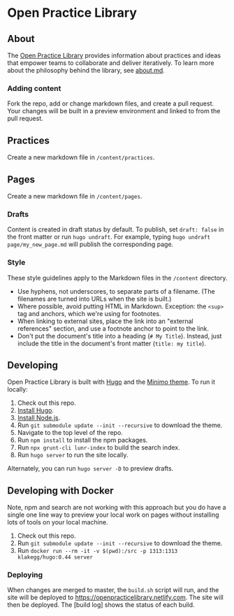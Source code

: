 # Open Practice Library

## About

The [Open Practice Library](https://openpracticelibrary.netlify.com/) provides information about practices and ideas that empower teams to collaborate and deliver iteratively. To learn more about the philosophy behind the library, see [about.md](content/page/about.md).

### Adding content

Fork the repo, add or change markdown files, and create a pull request. Your changes will be built in a preview environment and linked to from the pull request.

## Practices

Create a new markdown file in `/content/practices`.

## Pages

Create a new markdown file in `/content/pages`.

### Drafts

Content is created in draft status by default. To publish, set `draft: false` in the front matter or run `hugo undraft`. For example, typing `hugo undraft page/my_new_page.md` will publish the corresponding page.

### Style

These style guidelines apply to the Markdown files in the `/content` directory.

- Use hyphens, not underscores, to separate parts of a filename. (The filenames are turned into URLs when the site is built.)
- Where possible, avoid putting HTML in Markdown. Exception: the `<sup>` tag and anchors, which we're using for footnotes.
- When linking to external sites, place the link into an "external references" section, and use a footnote anchor to point to the link.
- Don't put the document's title into a heading (`# My Title`). Instead, just include the title in the document's front matter (`title: my title`).

## Developing

Open Practice Library is built with [Hugo](http://gohugo.io/) and the [Minimo theme](https://minimo.netlify.com/). To run it locally:

1. Check out this repo.
2. [Install Hugo](https://gohugo.io/getting-started/installing/).
3. [Install Node.js](https://nodejs.org/en/download/).
4. Run `git submodule update --init --recursive` to download the theme.
5. Navigate to the top level of the repo.
6. Run `npm install` to install the npm packages.
7. Run `npx grunt-cli lunr-index` to build the search index.
8. Run `hugo server` to run the site locally.

Alternately, you can run `hugo server -D` to preview drafts.

## Developing with Docker

Note, npm and search are not working with this approach but you do have a single one line way to preview your local work on pages without installing lots of tools on your local machine.

1. Check out this repo.
1. Run `git submodule update --init --recursive` to download the theme.
1. Run `docker run --rm -it -v $(pwd):/src -p 1313:1313 klakegg/hugo:0.44 server`

### Deploying

When changes are merged to master, the `build.sh` script will run, and the site will be deployed to https://openpracticelibrary.netlify.com. The site will then be deployed. The [build log] shows the status of each build.
